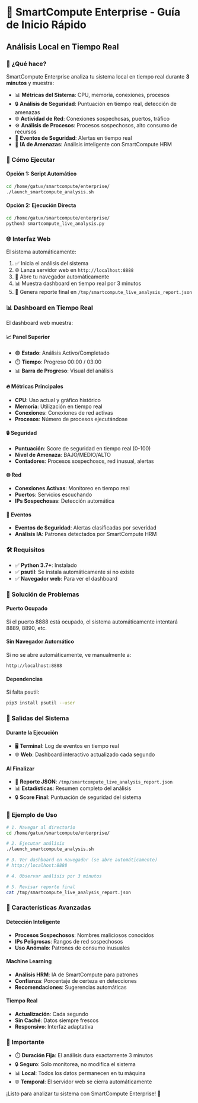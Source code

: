 # 🚀 SmartCompute Enterprise - Guía de Inicio Rápido

## Análisis Local en Tiempo Real

### 🎯 ¿Qué hace?

SmartCompute Enterprise analiza tu sistema local en tiempo real durante **3 minutos** y muestra:

- 📊 **Métricas del Sistema**: CPU, memoria, conexiones, procesos
- 🔒 **Análisis de Seguridad**: Puntuación en tiempo real, detección de amenazas
- 🌐 **Actividad de Red**: Conexiones sospechosas, puertos, tráfico
- ⚙️ **Análisis de Procesos**: Procesos sospechosos, alto consumo de recursos
- 🚨 **Eventos de Seguridad**: Alertas en tiempo real
- 🧠 **IA de Amenazas**: Análisis inteligente con SmartCompute HRM

### 🚀 Cómo Ejecutar

#### Opción 1: Script Automático
```bash
cd /home/gatux/smartcompute/enterprise/
./launch_smartcompute_analysis.sh
```

#### Opción 2: Ejecución Directa
```bash
cd /home/gatux/smartcompute/enterprise/
python3 smartcompute_live_analysis.py
```

### 🌐 Interfaz Web

El sistema automáticamente:
1. ✅ Inicia el análisis del sistema
2. 🌐 Lanza servidor web en `http://localhost:8888`
3. 📱 Abre tu navegador automáticamente
4. 📊 Muestra dashboard en tiempo real por 3 minutos
5. 📄 Genera reporte final en `/tmp/smartcompute_live_analysis_report.json`

### 📊 Dashboard en Tiempo Real

El dashboard web muestra:

#### 📈 Panel Superior
- 🟢 **Estado**: Análisis Activo/Completado
- ⏱️ **Tiempo**: Progreso 00:00 / 03:00
- 📊 **Barra de Progreso**: Visual del análisis

#### 🔥 Métricas Principales
- **CPU**: Uso actual y gráfico histórico
- **Memoria**: Utilización en tiempo real
- **Conexiones**: Conexiones de red activas
- **Procesos**: Número de procesos ejecutándose

#### 🔒 Seguridad
- **Puntuación**: Score de seguridad en tiempo real (0-100)
- **Nivel de Amenaza**: BAJO/MEDIO/ALTO
- **Contadores**: Procesos sospechosos, red inusual, alertas

#### 🌐 Red
- **Conexiones Activas**: Monitoreo en tiempo real
- **Puertos**: Servicios escuchando
- **IPs Sospechosas**: Detección automática

#### 🚨 Eventos
- **Eventos de Seguridad**: Alertas clasificadas por severidad
- **Análisis IA**: Patrones detectados por SmartCompute HRM

### 🛠️ Requisitos

- ✅ **Python 3.7+**: Instalado
- ✅ **psutil**: Se instala automáticamente si no existe
- ✅ **Navegador web**: Para ver el dashboard

### 🔧 Solución de Problemas

#### Puerto Ocupado
Si el puerto 8888 está ocupado, el sistema automáticamente intentará 8889, 8890, etc.

#### Sin Navegador Automático
Si no se abre automáticamente, ve manualmente a:
```
http://localhost:8888
```

#### Dependencias
Si falta psutil:
```bash
pip3 install psutil --user
```

### 📄 Salidas del Sistema

#### Durante la Ejecución
- 🖥️ **Terminal**: Log de eventos en tiempo real
- 🌐 **Web**: Dashboard interactivo actualizado cada segundo

#### Al Finalizar
- 📄 **Reporte JSON**: `/tmp/smartcompute_live_analysis_report.json`
- 📊 **Estadísticas**: Resumen completo del análisis
- 🔒 **Score Final**: Puntuación de seguridad del sistema

### 🎯 Ejemplo de Uso

```bash
# 1. Navegar al directorio
cd /home/gatux/smartcompute/enterprise/

# 2. Ejecutar análisis
./launch_smartcompute_analysis.sh

# 3. Ver dashboard en navegador (se abre automáticamente)
# http://localhost:8888

# 4. Observar análisis por 3 minutos

# 5. Revisar reporte final
cat /tmp/smartcompute_live_analysis_report.json
```

### 🌟 Características Avanzadas

#### Detección Inteligente
- **Procesos Sospechosos**: Nombres maliciosos conocidos
- **IPs Peligrosas**: Rangos de red sospechosos
- **Uso Anómalo**: Patrones de consumo inusuales

#### Machine Learning
- **Análisis HRM**: IA de SmartCompute para patrones
- **Confianza**: Porcentaje de certeza en detecciones
- **Recomendaciones**: Sugerencias automáticas

#### Tiempo Real
- **Actualización**: Cada segundo
- **Sin Caché**: Datos siempre frescos
- **Responsivo**: Interfaz adaptativa

### 🚨 Importante

- ⏱️ **Duración Fija**: El análisis dura exactamente 3 minutos
- 🔒 **Seguro**: Solo monitorea, no modifica el sistema
- 📊 **Local**: Todos los datos permanecen en tu máquina
- 🌐 **Temporal**: El servidor web se cierra automáticamente

¡Listo para analizar tu sistema con SmartCompute Enterprise! 🚀